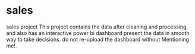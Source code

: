 # sales
sales project
This project contains the data after cleaning and processing, and also has an interactive power bi dashboard present the data in smooth way to take decisions.
do not re-upload the dashboard without Mentioning me!.
